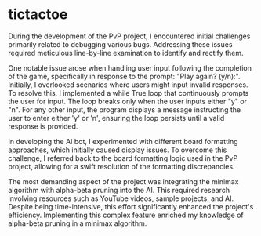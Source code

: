 # tictactoe
During the development of the PvP project, I encountered initial challenges primarily related to debugging various bugs. Addressing these issues required meticulous line-by-line examination to identify and rectify them.

One notable issue arose when handling user input following the completion of the game, specifically in response to the prompt: "Play again? (y/n):". Initially, I overlooked scenarios where users might input invalid responses. To resolve this, I implemented a while True loop that continuously prompts the user for input. The loop breaks only when the user inputs either "y" or "n". For any other input, the program displays a message instructing the user to enter either 'y' or 'n', ensuring the loop persists until a valid response is provided.

In developing the AI bot, I experimented with different board formatting approaches, which initially caused display issues. To overcome this challenge, I referred back to the board formatting logic used in the PvP project, allowing for a swift resolution of the formatting discrepancies.

The most demanding aspect of the project was integrating the minimax algorithm with alpha-beta pruning into the AI. This required research involving resources such as YouTube videos, sample projects, and AI. Despite being time-intensive, this effort significantly enhanced the project's efficiency. Implementing this complex feature enriched my knowledge of alpha-beta pruning in a minimax algorithm.
